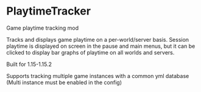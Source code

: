 # PlaytimeTracker
Game playtime tracking mod

Tracks and displays game playtime on a per-world/server basis. Session playtime is displayed on screen in the pause and main menus, but it can be clicked to display bar graphs of playtime on all worlds and servers.

Built for 1.15-1.15.2

Supports tracking multiple game instances with a common yml database (Multi instance must be enabled in the config)